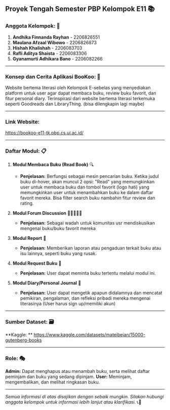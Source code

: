 ## **Proyek Tengah Semester PBP Kelompok E11** 📚

### **Anggota Kelompok:** 👥
1. **Andhika Finnanda Rayhan** - 2206826551
2. **Maulana Afzaal Wibowo** - 2206826873
3. **Hishah Khalishah** - 2206083703
4. **Rafli Aditya Shaista** - 2206083306
5. **Gyanamurti Adhikara Bano** - 2206082266

---

### **Konsep dan Cerita Aplikasi BooKoo:** 🎨
Website bertema literasi oleh Kelompok E-sebelas yang menyediakan platform untuk user agar dapat membaca buku, review buku favorit, dan fitur personal diary. Terinspirasi dari website bertema literasi terkemuka seperti Goodreads dan LibraryThing. (bisa dilengkapin lagi maybe)

---

### **Link Website:**
https://bookoo-e11-tk.pbp.cs.ui.ac.id/

---

### **Daftar Modul:** 📋

1. **Modul Membaca Buku (Read Book)** 🔍
   - **Penjelasan:** Berfungsi sebagai mesin pencarian buku. Ketika judul buku di-hover, akan muncul 2 opsi: "Read" yang memungkinkan user untuk membaca buku dan tombol favorit (logo hati) yang memungkinkan user untuk menambahkan buku ke dalam daftar favorit mereka. Bisa filter search buku nambahin fitur review dan rating.

2. **Modul Forum Discussion** 👨🏾‍🤝‍👨🏻
   - **Penjelasan:** Sebagai wadah untuk komunitas usr mendiskusikan mengenai buku/buku favorit mereka

3. **Modul Report** 📝
   - **Penjelasan:** Memberikan laporan atau pengaduan terkait buku atau isu lainnya, seperti buku yang rusak.

4. **Modul Request Buku** 📖
   - **Penjelasan:** User dapat meminta buku tertentu melalui modul ini.

5. **Modul Diary/Personal Journal** 📔
   - **Penjelasan:** User dapat mengetik apapun didalamnya dan mencatat pemikiran, pengalaman, dan refleksi pribadi mereka mengenai literasinya (User harus sign up/memiliki akun)

---

### **Sumber Dataset:** 🗃️
**Kaggle: ** https://www.kaggle.com/datasets/mateibejan/15000-gutenberg-books

---

### **Role:** 🎭
**Admin:** Dapat menghapus atau menambah buku, serta melihat daftar peminjam dan buku yang sedang dipinjam.
**User:** Meminjam, mengembalikan, dan melihat ringkasan buku.

---

*Semua informasi di atas disajikan dengan sebaik mungkin. Silakan hubungi anggota kelompok untuk informasi lebih lanjut atau klarifikasi.* 📞💌
